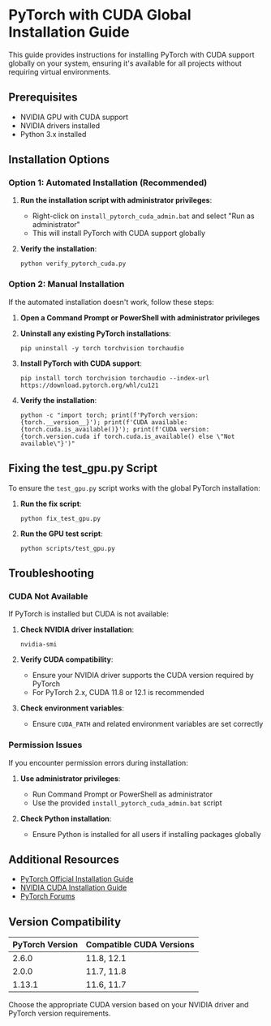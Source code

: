 # PyTorch with CUDA Global Installation Guide

This guide provides instructions for installing PyTorch with CUDA support globally on your system, ensuring it's available for all projects without requiring virtual environments.

## Prerequisites

- NVIDIA GPU with CUDA support
- NVIDIA drivers installed
- Python 3.x installed

## Installation Options

### Option 1: Automated Installation (Recommended)

1. **Run the installation script with administrator privileges**:
   - Right-click on `install_pytorch_cuda_admin.bat` and select "Run as administrator"
   - This will install PyTorch with CUDA support globally

2. **Verify the installation**:
   ```
   python verify_pytorch_cuda.py
   ```

### Option 2: Manual Installation

If the automated installation doesn't work, follow these steps:

1. **Open a Command Prompt or PowerShell with administrator privileges**

2. **Uninstall any existing PyTorch installations**:
   ```
   pip uninstall -y torch torchvision torchaudio
   ```

3. **Install PyTorch with CUDA support**:
   ```
   pip install torch torchvision torchaudio --index-url https://download.pytorch.org/whl/cu121
   ```

4. **Verify the installation**:
   ```
   python -c "import torch; print(f'PyTorch version: {torch.__version__}'); print(f'CUDA available: {torch.cuda.is_available()}'); print(f'CUDA version: {torch.version.cuda if torch.cuda.is_available() else \"Not available\"}')"
   ```

## Fixing the test_gpu.py Script

To ensure the `test_gpu.py` script works with the global PyTorch installation:

1. **Run the fix script**:
   ```
   python fix_test_gpu.py
   ```

2. **Run the GPU test script**:
   ```
   python scripts/test_gpu.py
   ```

## Troubleshooting

### CUDA Not Available

If PyTorch is installed but CUDA is not available:

1. **Check NVIDIA driver installation**:
   ```
   nvidia-smi
   ```

2. **Verify CUDA compatibility**:
   - Ensure your NVIDIA driver supports the CUDA version required by PyTorch
   - For PyTorch 2.x, CUDA 11.8 or 12.1 is recommended

3. **Check environment variables**:
   - Ensure `CUDA_PATH` and related environment variables are set correctly

### Permission Issues

If you encounter permission errors during installation:

1. **Use administrator privileges**:
   - Run Command Prompt or PowerShell as administrator
   - Use the provided `install_pytorch_cuda_admin.bat` script

2. **Check Python installation**:
   - Ensure Python is installed for all users if installing packages globally

## Additional Resources

- [PyTorch Official Installation Guide](https://pytorch.org/get-started/locally/)
- [NVIDIA CUDA Installation Guide](https://docs.nvidia.com/cuda/cuda-installation-guide-microsoft-windows/index.html)
- [PyTorch Forums](https://discuss.pytorch.org/)

## Version Compatibility

| PyTorch Version | Compatible CUDA Versions |
|-----------------|--------------------------|
| 2.6.0           | 11.8, 12.1               |
| 2.0.0           | 11.7, 11.8               |
| 1.13.1          | 11.6, 11.7               |

Choose the appropriate CUDA version based on your NVIDIA driver and PyTorch version requirements. 